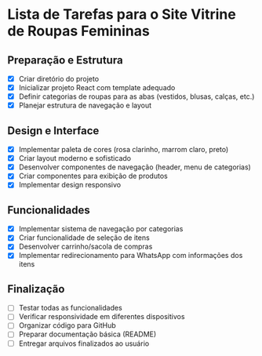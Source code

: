 # Lista de Tarefas para o Site Vitrine de Roupas Femininas

## Preparação e Estrutura
- [x] Criar diretório do projeto
- [x] Inicializar projeto React com template adequado
- [x] Definir categorias de roupas para as abas (vestidos, blusas, calças, etc.)
- [x] Planejar estrutura de navegação e layout

## Design e Interface
- [x] Implementar paleta de cores (rosa clarinho, marrom claro, preto)
- [x] Criar layout moderno e sofisticado
- [x] Desenvolver componentes de navegação (header, menu de categorias)
- [x] Criar componentes para exibição de produtos
- [x] Implementar design responsivo

## Funcionalidades
- [x] Implementar sistema de navegação por categorias
- [x] Criar funcionalidade de seleção de itens
- [x] Desenvolver carrinho/sacola de compras
- [x] Implementar redirecionamento para WhatsApp com informações dos itens

## Finalização
- [ ] Testar todas as funcionalidades
- [ ] Verificar responsividade em diferentes dispositivos
- [ ] Organizar código para GitHub
- [ ] Preparar documentação básica (README)
- [ ] Entregar arquivos finalizados ao usuário
